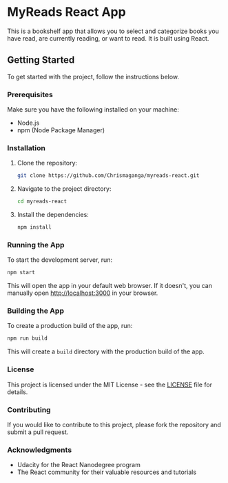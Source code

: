 # MyReads React App

This is a bookshelf app that allows you to select and categorize books you have read, are currently reading, or want to read. It is built using React.

## Getting Started

To get started with the project, follow the instructions below.

### Prerequisites

Make sure you have the following installed on your machine:

- Node.js
- npm (Node Package Manager)

### Installation

1. Clone the repository:

    ```bash
    git clone https://github.com/Chrismaganga/myreads-react.git
   
    ```

2. Navigate to the project directory:

    ```bash
    cd myreads-react
    ```

3. Install the dependencies:

    ```bash
    npm install
    ```

### Running the App

To start the development server, run:

```bash
npm start
```

This will open the app in your default web browser. If it doesn't, you can manually open [http://localhost:3000](http://localhost:3000) in your browser.

### Building the App

To create a production build of the app, run:

```bash
npm run build
```

This will create a `build` directory with the production build of the app.

### License

This project is licensed under the MIT License - see the [LICENSE](LICENSE) file for details.

### Contributing

If you would like to contribute to this project, please fork the repository and submit a pull request.

### Acknowledgments

- Udacity for the React Nanodegree program
- The React community for their valuable resources and tutorials
